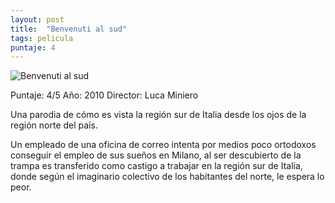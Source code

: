 ```yaml
---
layout: post
title:  "Benvenuti al sud"
tags: pelicula
puntaje: 4
---
```




![Benvenuti al sud](https://encrypted-tbn0.gstatic.com/images?q=tbn:ANd9GcSgjzhBOZKFEDjO3CQg8emI7QItAuS99yq_YlNQAw2ZTkoS4q0U)

Puntaje: 4/5 
Año: 2010
Director: Luca Miniero

Una parodia de cómo es vista la región sur de Italia desde los ojos de la región norte del país.

Un empleado de una oficina de correo intenta por medios poco ortodoxos conseguir el empleo de sus sueños en Milano, al ser descubierto de la trampa es transferido como castigo a trabajar en la región sur de Italia, donde según el imaginario colectivo de los habitantes del norte, le espera lo peor. 
